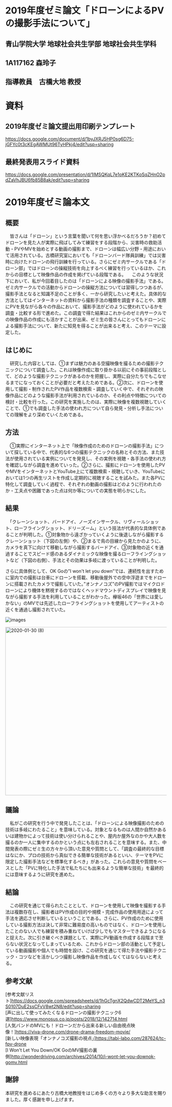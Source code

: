 # 2019年度ゼミ論文「ドローンによるPVの撮影手法について」  
## 青山学院大学 地球社会共生学部 地球社会共生学科  
## 1A117162 森玲子  
## 指導教員　古橋大地 教授  

# 資料  

## 2019年度ゼミ論文提出用印刷テンプレート     

https://docs.google.com/document/d/1byJXRJ5HP0sg6D75-jGFYc0t3cKEgAWMUt96TyHPkj4/edit?usp=sharing  

## 最終発表用スライド資料    

https://docs.google.com/presentation/d/1lMSQKqL7e1oKE2KTKoSqZHnO2pdZaVhJBU6fb85B8ak/edit?usp=sharing  

# 2019年度ゼミ論本文  

## 概要  

　皆さんは「ドローン」という言葉を聞いて何を思い浮かべるだろうか？初めてドローンを見た人が実際に飛ばしてみて練習をする段階から、災害時の救助活動・PVやMVを始めとする動画の撮影まで、ドローンは幅広い分野・用途において活用されている。古橋研究室においても「ドローンバード隊員訓練」では災害時に向けたドローンの飛行訓練を行っている。さらにゼミ内サークルである「ドローン部」ではドローンの操縦技術を向上するべく練習を行っているほか、これからの目標として映像作品の作成を掲げている段階である。
　このような状況下において、私が今回着目したのは「ドローンによる映像の撮影手法」である。ゼミ内サークルでの活動からドローンの操縦方法については習得しつつあるが、撮影手法となると知識不足のことが多く、一から研究したいと考えた。具体的な方法としてはインターネットの資料から撮影手法の種類を調査することや、実際にPVを見ながら各々の作品において、撮影手法がどのように使われているかを調査・比較する形で進めた。この調査で得た結果はこれからのゼミ内サークルでの映像作品の作成にも活かすことが出来、ゼミ生の皆さんにとってもドローンによる撮影手法について、新たに知見を得ることが出来ると考え、このテーマに設定した。  
## はじめに  

　研究した内容としては、①まずは魅力のある空撮映像を撮るための撮影テクニックについて調査した。これは映像作成に取り掛かる以前にその事前段階として、どのような撮影テクニックがあるのかを把握し、実際に自分たちでもこなせるまでになっておくことが必要だと考えたためである。②次に、ドローンを使用して撮影・制作されたPV作品を複数検索・調査していく中で、それぞれの映像作品にどのような撮影手法が利用されているのか、その利点や特徴についての検討・比較を行った。この研究を実施したのは、実際に映像を複数視聴していくことで、①でも調査した手法の使われ方について自ら発見・分析し手法についての理解をより深めていくためである。  
 
## 方法  

　①実際にインターネット上で「映像作成のためのドローンの撮影手法」について探している中で、代表的な6つの撮影テクニックの名称とその方法、また技法が使用されている実例についてを発見し、その実例を視聴・各手法の使われ方を確認しながら調査を進めていった。②さらに、撮影にドローンを使用したPVやMVをインターネットとYouTube上にて複数検索・視聴していき、YouTubeにおいては1つの再生リストを作成し定期的に視聴することを試みた。また各PVに特化して調査していく過程で、それぞれの動画の撮影はどのように行われたのか・工夫点や困難であった点は何か等についての実態を明らかにした。      
 
 ## 結果  
 
　「クレーンショット、バードアイ、ノーズインサークル、リヴィールショット、ローフライングショット、ドリーズーム」という技法が代表的な具体例であることが判明した。①対象物から遠ざかっていくように後退しながら撮影するクレーンショット（下図の左側）や、②まるで鳥の目線から見たかのように、カメラを真下に向けて移動しながら撮影するバードアイ、③対象物の近くを通過することでスピード感のあるダイナミックな映像を撮るローフライングショットなど（下図の右側）、手法とその効果は多岐に渡っていることが判明した。  

 さらに具体例として、OK Goの”I won't let you down”では、連続性を出すために室内での撮影は台車にドローンを搭載、移動後屋外での空中浮遊までをドローンに搭載されたカメラで撮影していた。”オンナノコズ”のPV撮影ではマイクロドローンにより機体を黙視するのではなくヘッドマウントディスプレイで映像を見ながら撮影する手法を利用していることがわかった。欅坂46の「世界には愛しかない」のMVでは先述したローフライングショットを使用してアーティストの近くを通過し撮影されていた。    

 ![images](https://user-images.githubusercontent.com/30142882/73445328-cad36700-439d-11ea-8e64-53180aaa100f.jpeg)  

<img width="525" alt="2020-01-30 (8)" src="https://user-images.githubusercontent.com/30142882/73445505-2bfb3a80-439e-11ea-903e-d217c47684b6.png">  
 
 ## 議論    
 　私がこの研究を行う中で発見したことは、「ドローンによる映像撮影のための技術は多岐にわたること」を意味している。対象となるものは人間か自然かあるいは建物かによって技術は使い分けられることや、屋内か屋外なのかや大人数を撮るのか一人に集中するのかという点にも左右されることを意味する。また、中間発表の際にゼミ生の方々から頂いた意見や質問として、「調査の最終的な目標はなにか、プロの技術から真似できる簡単な技術があるといい、テーマをPVに限定した撮影手法などを標準化するべき」があった。これらの意見や質問をベースとした「PVに特化した手法で私たちにも出来るような簡単な技術」を最終的には意味するように研究を進めた。      
 
 ## 結論    
 
　この研究を通じて得られたこととして、ドローンを使用して映像を撮影する手法は複数存在し、撮影者はPV作成の目的や規模・完成作品の使用用途によって手法を適応させ判断しているということである。さらに、PV作成のために使用している撮影方法は決して非常に難易度の高いものではなく、ドローンを使用したことのない人でも練習を積み重ねていけば少しでもマスターできるようになると捉えた。次に引き継ぐべき課題として、実際にPV動画を作成する段階まで至らない状況となってしまっているため、これからドローン部の活動として予定している動画撮影や個人でも時間を設け、この研究を通じて得た手法や撮影テクニック・コツなどを活かしつつ撮影し映像作品を作成しなくてはならないと考える。  

 ## 参考文献      
 [参考文献リスト]<https://docs.google.com/spreadsheets/d/1hGcTgnX2QdwCDT2MeYS_n3S0107DuE2ssCFvV8wt2N8/edit?usp=sharing>  
 [声に出して使ってみたくなるドローンの撮影テクニック6選]<https://www.monosus.co.jp/posts/2018/12/142714.html>  
 [人気バンドのMVにも！ドローンだから出来る新しい自由視点映像！]<https://viva-drone.com/drone-drama-freedom-movie/>  
 [新しい映像表現「オンナノコズ撮影の視点」]<https://tabi-labo.com/287624/tc-fpv-drone>  
 [I Won't Let You Down/OK GoのMV撮影の裏側]<http://wonderdriving.com/archives/2014/10/i-wont-let-you-downok-gomv.html>  
 
 ## 謝辞  
 
 本研究を進めるにあたり古橋大地教授をはじめ多くの方々より多大な助言を賜りました。厚く感謝を申し上げます。    
